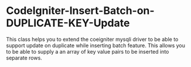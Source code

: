 # CodeIgniter-Insert-Batch-on-DUPLICATE-KEY-Update
This class helps you to extend the coeigniter mysqli driver to be able to support update on duplicate while inserting batch feature. This allows you to be able to supply a an array of key value pairs to be inserted into separate rows.
